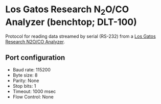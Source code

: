 # Los Gatos Research N<sub>2</sub>O/CO Analyzer (benchtop; DLT-100)

Protocol for reading data streamed by serial (RS-232) from a
[Los Gatos Research N2O/CO Analyzer](http://losgatosresearch.com/analyzers/overview.php?prodid=20).

## Port configuration

* Baud rate: 115200
* Byte size: 8
* Parity: None
* Stop bits: 1
* Timeout: 1000 msec
* Flow Control: None

